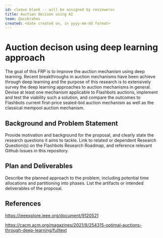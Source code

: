 ```yaml
---
id: <leave blank -- will be assigned by reviewers>
title: Auction decison using AI
team: @avibrahms
created: <date created on, in yyyy-mm-dd format>
---
```


# Auction decison using deep learning approach

The goal of this FRP is to improve the auction mechanism using deep learning. Recent breakthroughs in auction mechanisms have been achieve through deep learning and the purpose of this research is to extensively survey the deep learning approaches to auction mechanisms in general. Devise at least one mechanism applicable to Flashbots auctions, implement and test the viability such a solution, and compare the outcomes to Flashbots current first-price sealed-bid auction mechanism as well as the classical mempool auction mechanism. 

## Background and Problem Statement
Provide motivation and background for the proposal, and clearly state the research questions it aims to tackle. Link to related or dependent Research Question(s) on the Flashbots Research Roadmap, and reference relevant Github Issues in this repository.

## Plan and Deliverables
Describe the planned approach to the problem, including potential time allocations and partitioning into phases. List the artifacts or intended deliverables of the proposal.

## References
https://ieeexplore.ieee.org/document/9120521
  
https://cacm.acm.org/magazines/2021/8/254315-optimal-auctions-through-deep-learning/fulltext

